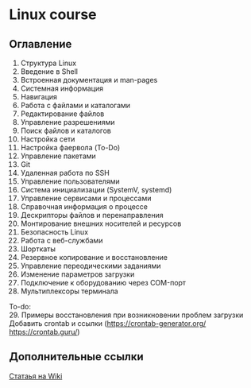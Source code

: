 # Linux course

## Оглавление
1. Структура Linux 
2. Введение в Shell
3. Встроенная документация и man-pages
4. Системная информация 
5. Навигация 
6. Работа с файлами и каталогами 
7. Редактирование файлов 
8. Управление разрешениями
9. Поиск файлов и каталогов
10. Настройка сети 
11. Настройка фаервола (To-Do)
12. Управление пакетами 
13. Git
14. Удаленная работа по SSH
15. Управление пользователями
16. Система инициализации (SystemV, systemd)
17. Управление сервисами и процессами
18. Справочная информация о процессе
19. Дескрипторы файлов и перенаправления
20. Монтирование внешних носителей и ресурсов
21. Безопасность Linux
22. Работа с веб-службами
23. Шорткаты
24. Резервное копирование и восстановление 
25. Управление переодическими заданиями
26. Изменение параметров загрузки 
27. Подключение к оборудованию через COM-порт
28. Мультиплексоры терминала

To-do:   
29. Примеры восстановления при возникновении проблем загрузки   
Добавить crontab и ссылки (https://crontab-generator.org/ https://crontab.guru/)

## Дополнительные ссылки
[Статаья на Wiki](https://ru.wikipedia.org/wiki/Linux)
